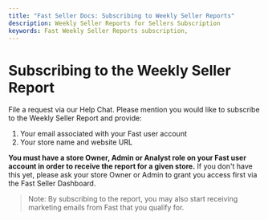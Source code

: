 ```yaml
---
title: "Fast Seller Docs: Subscribing to Weekly Seller Reports"
description: Weekly Seller Reports for Sellers Subscription
keywords: Fast Weekly Seller Reports subscription,
---
```


# Subscribing to the Weekly Seller Report

File a request via our Help Chat. Please mention you would like to subscribe to the Weekly Seller Report and provide:

1. Your email associated with your Fast user account
2. Your store name and website URL

**You must have a store Owner, Admin or Analyst role on your Fast user account in order to receive the report for a given store.** If you don't have this yet, please ask your store Owner or Admin to grant you access first via the Fast Seller Dashboard.

> Note: By subscribing to the report, you may also start receiving marketing emails from Fast that you qualify for.
